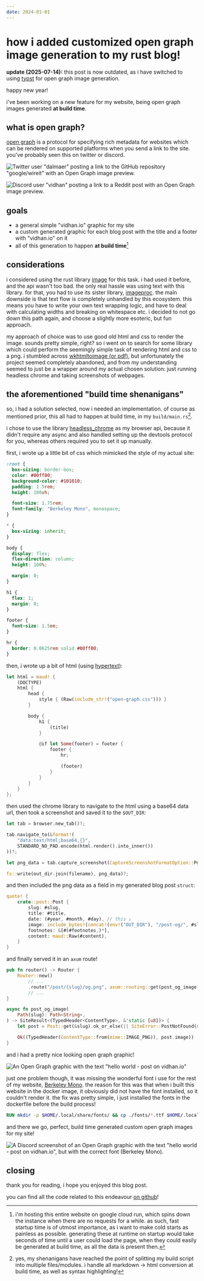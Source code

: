 ```yaml
---
date: 2024-01-01
---
```


# how i added customized open graph image generation to my rust blog!

**update (2025-07-14):** this post is now outdated, as i have switched to using [typst](https://typst.app) for open graph image generation.

happy new year!

i've been working on a new feature for my website, being open graph images generated **at build time**.

## what is open graph?

[open graph](https://ogp.me) is a protocol for specifying rich metadata for websites which can be rendered on supported platforms when you send a link to the site. you've probably seen this on twitter or discord.

![Twitter user "dalmaer" posting a link to the GitHub repository "google/wireit" with an Open Graph image preview.](/content/twitter-example-og.png)

![Discord user "vidhan" posting a link to a Reddit post with an Open Graph image preview.](/content/discord-example-og.png)

## goals

- a general simple "vidhan.io" graphic for my site
- a custom generated graphic for each blog post with the title and a footer with "vidhan.io" on it
- all of this generation to happen **at build time**[^1]

## considerations

i considered using the rust library [image](https://github.com/image-rs/image) for this task. i had used it before, and the api wasn't too bad. the only real hassle was using text with this library. for that, you had to use its sister library, [imageproc](https://github.com/image-rs/imageproc). the main downside is that text flow is completely unhandled by this ecosystem. this means you have to write your own text wrapping logic, and have to deal with calculating widths and breaking on whitespace etc. i decided to not go down this path again, and choose a slightly more esoteric, but fun approach.

my approach of choice was to use good old html and css to render the image. sounds pretty simple, right? so i went on to search for some library which could perform the seemingly simple task of rendering html and css to a png. i stumbled across [wkhtmltoimage (or pdf)](https://wkhtmltopdf.org), but unfortunately the project seemed completely abandoned, and from my understanding seemed to just be a wrapper around my actual chosen solution: just running headless chrome and taking screenshots of webpages.

## the aforementioned "build time shenanigans"

so, i had a solution selected, now i needed an implementation. of course as mentioned prior, this all had to happen at build time, in my `build/main.rs`[^2].

i chose to use the library [headless_chrome](https://github.com/rust-headless-chrome/rust-headless-chrome) as my browser api, because it didn't require any async and also handled setting up the devtools protocol for you, whereas others required you to set it up manually.

first, i wrote up a little bit of css which mimicked the style of my actual site:

```css
:root {
  box-sizing: border-box;
  color: #00ff80;
  background-color: #101010;
  padding: 1.5rem;
  height: 100vh;

  font-size: 1.75rem;
  font-family: "Berkeley Mono", monospace;
}

* {
  box-sizing: inherit;
}

body {
  display: flex;
  flex-direction: column;
  height: 100%;

  margin: 0;
}

h1 {
  flex: 1;
  margin: 0;
}

footer {
  font-size: 1.5em;
}

hr {
  border: 0.0625rem solid #00ff80;
}
```

then, i wrote up a bit of html (using [hypertext](https://github.com/vidhanio/hypertext)):

```rust
let html = maud! {
    (DOCTYPE)
    html {
        head {
            style { (Raw(include_str!("open-graph.css"))) }
        }

        body {
            h1 {
                (title)
            }

            @if let Some(footer) = footer {
                footer {
                    hr;

                    (footer)
                }
            }
        }
    }
};
```

then used the chrome library to navigate to the html using a base64 data url, then took a screenshot and saved it to the `$OUT_DIR`:

```rust
let tab = browser.new_tab()?;

tab.navigate_to(&format!(
    "data:text/html;base64,{}",
    STANDARD_NO_PAD.encode(html.render().into_inner())
))?;

let png_data = tab.capture_screenshot(CaptureScreenshotFormatOption::Png, None, None, true)?;

fs::write(out_dir.join(filename), png_data)?;
```

and then included the png data as a field in my generated blog post `struct`:

```rust
quote! {
    crate::post::Post {
        slug: #slug,
        title: #title,
        date: (#year, #month, #day), // this ↓
        image: include_bytes!(concat!(env!("OUT_DIR"), "/post-og/", #slug, ".png")),
        footnotes: &[#(#footnotes,)*],
        content: maud::Raw(#content),
    }
}
```

and finally served it in an `axum` route!

```rust
pub fn router() -> Router {
    Router::new()
        // ...
        .route("/post/{slug}/og.png", axum::routing::get(post_og_image))
        // ...
}

async fn post_og_image(
    Path(slug): Path<String>,
) -> SiteResult<(TypedHeader<ContentType>, &'static [u8])> {
    let post = Post::get(&slug).ok_or_else(|| SiteError::PostNotFound(slug))?;

    Ok((TypedHeader(ContentType::from(mime::IMAGE_PNG)), post.image))
}
```

and i had a pretty nice looking open graph graphic!

![An Open Graph graphic with the text "hello world - post on vidhan.io"](/content/wrong-font-og.png)

just one problem though, it was missing the wonderful font i use for the rest of my website, [Berkeley Mono](https://berkeleygraphics.com/typefaces/berkeley-mono/). the reason for this was that when i built this website in the docker image, it obviously did not have the font installed, so it couldn't render it. the fix was pretty simple, i just installed the fonts in the dockerfile before the build process!

```dockerfile
RUN mkdir -p $HOME/.local/share/fonts/ && cp ./fonts/*.ttf $HOME/.local/share/fonts/
```

and there we go, perfect, build time generated custom open graph images for my site!

![A Discord screenshot of an Open Graph graphic with the text "hello world - post on vidhan.io", but with the correct font (Berkeley Mono).](/content/discord-og.png)

## closing

thank you for reading, i hope you enjoyed this blog post.

you can find all the code related to this endeavour [on github](https://github.com/vidhanio/site/tree/main/build/open_graph.rs)!

[^1]: i'm hosting this entire website on google cloud run, which spins down the instance when there are no requests for a while. as such, fast startup time is of utmost importance, as i want to make cold starts as painless as possible. generating these at runtime on startup would take seconds of time until a user could load the page, when they could easily be generated at build time, as all the data is present then.

[^2]: yes, my shenanigans have reached the point of splitting my build script into multiple files/modules. i handle all markdown -> html conversion at build time, as well as syntax highlighting!
